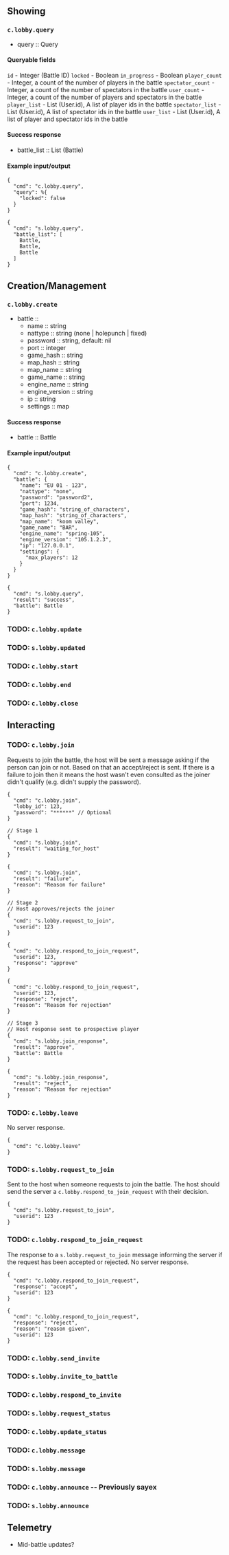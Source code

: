 ## Showing
### `c.lobby.query`
* query :: Query

#### Queryable fields
`id` - Integer (Battle ID)
`locked` - Boolean
`in_progress` - Boolean
`player_count` - Integer, a count of the number of players in the battle
`spectator_count` - Integer, a count of the number of spectators in the battle
`user_count` - Integer, a count of the number of players and spectators in the battle
`player_list` - List (User.id), A list of player ids in the battle
`spectator_list` - List (User.id), A list of spectator ids in the battle
`user_list` - List (User.id), A list of player and spectator ids in the battle

#### Success response
* battle_list :: List (Battle)

#### Example input/output
```
{
  "cmd": "c.lobby.query",
  "query": %{
    "locked": false
  }
}

{
  "cmd": "s.lobby.query",
  "battle_list": [
    Battle,
    Battle,
    Battle
  ]
}
```

## Creation/Management
### `c.lobby.create`
* battle ::
  * name :: string
  * nattype :: string (none | holepunch | fixed)
  * password :: string, default: nil
  * port :: integer
  * game_hash :: string
  * map_hash :: string
  * map_name :: string
  * game_name :: string
  * engine_name :: string
  * engine_version :: string
  * ip :: string
  * settings :: map

#### Success response
* battle :: Battle

#### Example input/output
```
{
  "cmd": "c.lobby.create",
  "battle": {
    "name": "EU 01 - 123",
    "nattype": "none",
    "password": "password2",
    "port": 1234,
    "game_hash": "string_of_characters",
    "map_hash": "string_of_characters",
    "map_name": "koom valley",
    "game_name": "BAR",
    "engine_name": "spring-105",
    "engine_version": "105.1.2.3",
    "ip": "127.0.0.1",
    "settings": {
      "max_players": 12
    }
  }
}

{
  "cmd": "s.lobby.query",
  "result": "success",
  "battle": Battle
}
```

### TODO: `c.lobby.update`
### TODO: `s.lobby.updated`

### TODO: `c.lobby.start`
### TODO: `c.lobby.end`
### TODO: `c.lobby.close`

## Interacting
### TODO: `c.lobby.join`
Requests to join the battle, the host will be sent a message asking if the person can join or not. Based on that an accept/reject is sent. If there is a failure to join then it means the host wasn't even consulted as the joiner didn't qualify (e.g. didn't supply the password).
```
{
  "cmd": "c.lobby.join",
  "lobby_id": 123,
  "password": "******" // Optional
}

// Stage 1
{
  "cmd": "s.lobby.join",
  "result": "waiting_for_host"
}

{
  "cmd": "s.lobby.join",
  "result": "failure",
  "reason": "Reason for failure"
}

// Stage 2
// Host approves/rejects the joiner
{
  "cmd": "s.lobby.request_to_join",
  "userid": 123
}

{
  "cmd": "c.lobby.respond_to_join_request",
  "userid": 123,
  "response": "approve"
}

{
  "cmd": "c.lobby.respond_to_join_request",
  "userid": 123,
  "response": "reject",
  "reason": "Reason for rejection"
}

// Stage 3
// Host response sent to prospective player
{
  "cmd": "s.lobby.join_response",
  "result": "approve",
  "battle": Battle
}

{
  "cmd": "s.lobby.join_response",
  "result": "reject",
  "reason": "Reason for rejection"
}
```

### TODO: `c.lobby.leave`
No server response.
```
{
  "cmd": "c.lobby.leave"
}
```

### TODO: `s.lobby.request_to_join`
Sent to the host when someone requests to join the battle. The host should send the server a `c.lobby.respond_to_join_request` with their decision.
```
{
  "cmd": "s.lobby.request_to_join",
  "userid": 123
}
```

### TODO: `c.lobby.respond_to_join_request`
The response to a `s.lobby.request_to_join` message informing the server if the request has been accepted or rejected. No server response.
```
{
  "cmd": "c.lobby.respond_to_join_request",
  "response": "accept",
  "userid": 123
}

{
  "cmd": "c.lobby.respond_to_join_request",
  "response": "reject",
  "reason": "reason given",
  "userid": 123
}
```

### TODO: `c.lobby.send_invite`
### TODO: `s.lobby.invite_to_battle`
### TODO: `c.lobby.respond_to_invite`

### TODO: `s.lobby.request_status`
### TODO: `c.lobby.update_status`

### TODO: `c.lobby.message`
### TODO: `s.lobby.message`

### TODO: `c.lobby.announce` -- Previously sayex
### TODO: `s.lobby.announce`

## Telemetry
- Mid-battle updates?

